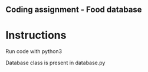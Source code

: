 ## Coding assignment - Food database

# Instructions

Run code with python3

Database class is present in database.py 


